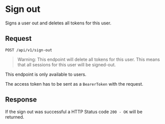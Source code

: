 # Sign out

Signs a user out and deletes all tokens for this user.

## Request

    POST /api/v1/sign-out

> Warning: This endpoint will delete all tokens for this user. This means that all sessions for this user will be signed-out.

This endpoint is only available to users.

The access token has to be sent as a `BearerToken` with the request.

## Response

If the sign out was successful a HTTP Status code `200 - OK` will be returned.

